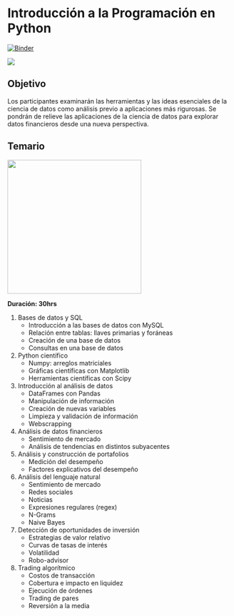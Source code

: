 # Introducción a la Programación en Python
[![Binder](https://mybinder.org/badge_logo.svg)](https://mybinder.org/v2/gh/analysic-nabla-bootcamp/intro-python/master)

![](https://avatars0.githubusercontent.com/u/40369113?s=400&u=c967732f5ac2ebb5ba45840ed884c34c8cbbb3df&v=4)

## Objetivo
Los participantes examinarán las herramientas y las ideas esenciales de la
ciencia de datos como análisis previo a aplicaciones más rigurosas. Se pondrán
de relieve las aplicaciones de la ciencia de datos para explorar datos financieros
desde una nueva perspectiva.


## Temario 
<img width="300" src="https://www.python.org/static/community_logos/python-logo-master-v3-TM-flattened.png"/>

**Duración: 30hrs**
1. Bases de datos y SQL
    * Introducción a las bases de datos con MySQL
    * Relación entre tablas: llaves primarias y foráneas
    * Creación de una base de datos
    * Consultas en una base de datos
2. Python científico
    * Numpy: arreglos matriciales
    * Gráficas científicas con Matplotlib
    * Herramientas científicas con Scipy
3. Introducción al análisis de datos
    * DataFrames con Pandas
    * Manipulación de información
    * Creación de nuevas variables
    * Limpieza y validación de información
    * Webscrapping
4. Análisis de datos financieros
    * Sentimiento de mercado
    * Análisis de tendencias en distintos subyacentes
5. Análisis y construcción de portafolios
    * Medición del desempeño
    * Factores explicativos del desempeño
6. Análisis del lenguaje natural
    * Sentimiento de mercado
    * Redes sociales
    * Noticias
    * Expresiones regulares (regex)
    * N-Grams
    * Naive Bayes
7. Detección de oportunidades de inversión
    * Estrategias de valor relativo
    * Curvas de tasas de interés
    * Volatilidad
    * Robo-advisor
8. Trading algorítmico
    * Costos de transacción
    * Cobertura e impacto en liquidez
    * Ejecución de órdenes
    * Trading de pares
    * Reversión a la media
